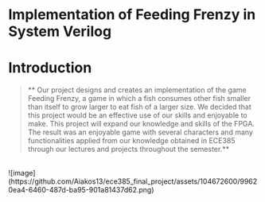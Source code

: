# Implementation of Feeding Frenzy in System Verilog
# Introduction
> ** Our project designs and creates an implementation of the game Feeding Frenzy, a game in which a fish consumes other fish smaller than itself to grow larger to eat fish of a larger size. We decided that this project would be an effective use of our skills and enjoyable to make. This project will expand our knowledge and skills of the FPGA. The result was an enjoyable game with several characters and many functionalities applied from our knowledge obtained in ECE385 through our lectures and projects throughout the semester.**
<br>
![image](https://github.com/Aiakos13/ece385_final_project/assets/104672600/99620ea4-6460-487d-ba95-901a81437d62.png)
